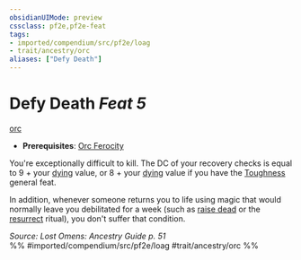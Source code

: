 ```yaml
---
obsidianUIMode: preview
cssclass: pf2e,pf2e-feat
tags:
- imported/compendium/src/pf2e/loag
- trait/ancestry/orc
aliases: ["Defy Death"]
---
```

# Defy Death  *Feat 5*  
[orc](orc.md)  

- **Prerequisites**: [Orc Ferocity](orc-ferocity.md)

You're exceptionally difficult to kill. The DC of your recovery checks is equal to 9 + your [dying](conditions.md#Dying) value, or 8 + your [dying](conditions.md#Dying) value if you have the [Toughness](toughness.md) general feat.

In addition, whenever someone returns you to life using magic that would normally leave you debilitated for a week (such as [raise dead](../spells/raise-dead.md) or the [resurrect](../spells/rituals/resurrect.md) ritual), you don't suffer that condition.

*Source: Lost Omens: Ancestry Guide p. 51*  
%% #imported/compendium/src/pf2e/loag #trait/ancestry/orc %%